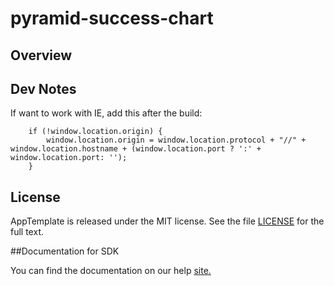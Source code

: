 pyramid-success-chart
=========================

## Overview


## Dev Notes

If want to work with IE, add this after the build:


        if (!window.location.origin) {
            window.location.origin = window.location.protocol + "//" + window.location.hostname + (window.location.port ? ':' + window.location.port: '');
        }
                                        

## License

AppTemplate is released under the MIT license.  See the file [LICENSE](./LICENSE) for the full text.

##Documentation for SDK

You can find the documentation on our help [site.](https://help.rallydev.com/apps/2.0/doc/)
